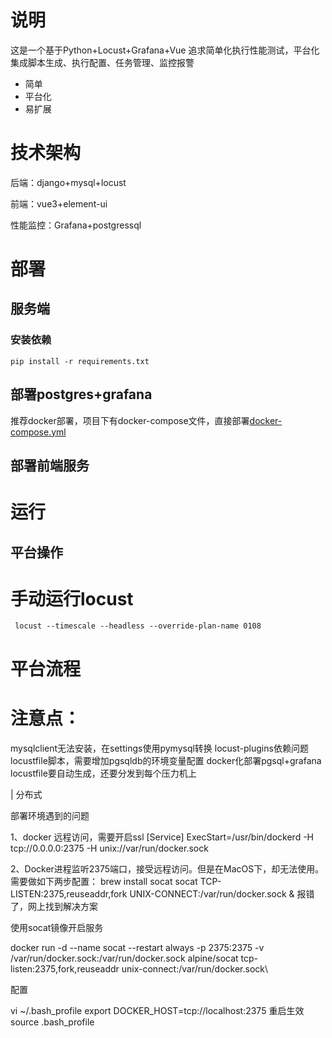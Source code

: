 # 说明
这是一个基于Python+Locust+Grafana+Vue 追求简单化执行性能测试，平台化集成脚本生成、执行配置、任务管理、监控报警

* 简单
* 平台化
* 易扩展

# 技术架构
后端：django+mysql+locust

前端：vue3+element-ui

性能监控：Grafana+postgressql
# 部署

## 服务端

### 安装依赖

```shell
pip install -r requirements.txt
```
## 部署postgres+grafana
推荐docker部署，项目下有docker-compose文件，直接部署[docker-compose.yml](docker-compose.yml)
## 部署前端服务
##
# 运行
## 平台操作
# 手动运行locust

```shell
 locust --timescale --headless --override-plan-name 0108
```



# 平台流程

# 注意点：

mysqlclient无法安装，在settings使用pymysql转换
locust-plugins依赖问题
locustfile脚本，需要增加pgsqldb的环境变量配置
docker化部署pgsql+grafana
locustfile要自动生成，还要分发到每个压力机上

| 分布式

部署环境遇到的问题

1、docker 远程访问，需要开启ssl
[Service]
ExecStart=/usr/bin/dockerd -H tcp://0.0.0.0:2375 -H unix://var/run/docker.sock

2、Docker进程监听2375端口，接受远程访问。但是在MacOS下，却无法使用。需要做如下两步配置：
brew install socat
socat TCP-LISTEN:2375,reuseaddr,fork UNIX-CONNECT:/var/run/docker.sock &
报错了，网上找到解决方案

使用socat镜像开启服务

docker run -d --name socat --restart always -p 2375:2375 -v /var/run/docker.sock:/var/run/docker.sock alpine/socat tcp-listen:2375,fork,reuseaddr unix-connect:/var/run/docker.sock\

配置

vi ~/.bash_profile
export DOCKER_HOST=tcp://localhost:2375
重启生效
source .bash_profile
